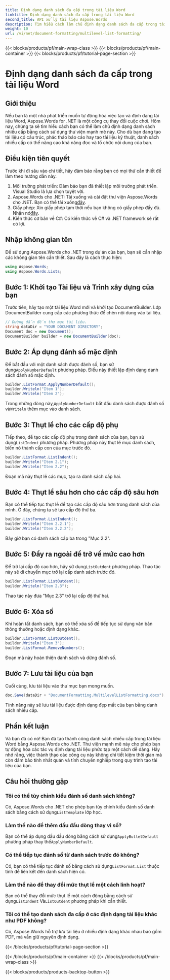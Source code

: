 ```yaml
---
title: Định dạng danh sách đa cấp trong tài liệu Word
linktitle: Định dạng danh sách đa cấp trong tài liệu Word
second_title: API xử lý tài liệu Aspose.Words
description: Tìm hiểu cách làm chủ định dạng danh sách đa cấp trong tài liệu Word bằng Aspose.Words cho .NET với hướng dẫn từng bước của chúng tôi. Cải thiện cấu trúc tài liệu một cách dễ dàng.
weight: 10
url: /vi/net/document-formatting/multilevel-list-formatting/
---
```


{{< blocks/products/pf/main-wrap-class >}}
{{< blocks/products/pf/main-container >}}
{{< blocks/products/pf/tutorial-page-section >}}

# Định dạng danh sách đa cấp trong tài liệu Word

## Giới thiệu

Nếu bạn là một nhà phát triển muốn tự động hóa việc tạo và định dạng tài liệu Word, Aspose.Words for .NET là một công cụ thay đổi cuộc chơi. Hôm nay, chúng ta sẽ tìm hiểu cách bạn có thể làm chủ định dạng danh sách nhiều cấp bằng cách sử dụng thư viện mạnh mẽ này. Cho dù bạn đang tạo tài liệu có cấu trúc, phác thảo báo cáo hay tạo tài liệu kỹ thuật, danh sách nhiều cấp có thể nâng cao khả năng đọc và tổ chức nội dung của bạn.

## Điều kiện tiên quyết

Trước khi đi sâu vào chi tiết, hãy đảm bảo rằng bạn có mọi thứ cần thiết để làm theo hướng dẫn này.

1. Môi trường phát triển: Đảm bảo bạn đã thiết lập môi trường phát triển. Visual Studio là lựa chọn tuyệt vời.
2.  Aspose.Words cho .NET: Tải xuống và cài đặt thư viện Aspose.Words cho .NET. Bạn có thể tải xuống[đây](https://releases.aspose.com/words/net/).
3.  Giấy phép: Xin giấy phép tạm thời nếu bạn không có giấy phép đầy đủ. Nhận nó[đây](https://purchase.aspose.com/temporary-license/).
4. Kiến thức cơ bản về C#: Có kiến thức về C# và .NET framework sẽ rất có lợi.

## Nhập không gian tên

Để sử dụng Aspose.Words cho .NET trong dự án của bạn, bạn sẽ cần nhập các không gian tên cần thiết. Sau đây là cách thực hiện:

```csharp
using Aspose.Words;
using Aspose.Words.Lists;
```

## Bước 1: Khởi tạo Tài liệu và Trình xây dựng của bạn

Trước tiên, hãy tạo một tài liệu Word mới và khởi tạo DocumentBuilder. Lớp DocumentBuilder cung cấp các phương thức để chèn nội dung vào tài liệu.

```csharp
// Đường dẫn đến thư mục tài liệu.
string dataDir = "YOUR DOCUMENT DIRECTORY";
Document doc = new Document();
DocumentBuilder builder = new DocumentBuilder(doc);
```

## Bước 2: Áp dụng đánh số mặc định

 Để bắt đầu với một danh sách được đánh số, bạn sử dụng`ApplyNumberDefault` phương pháp. Điều này thiết lập định dạng danh sách đánh số mặc định.

```csharp
builder.ListFormat.ApplyNumberDefault();
builder.Writeln("Item 1");
builder.Writeln("Item 2");
```

 Trong những dòng này,`ApplyNumberDefault` bắt đầu danh sách được đánh số và`Writeln` thêm mục vào danh sách.

## Bước 3: Thụt lề cho các cấp độ phụ

 Tiếp theo, để tạo các cấp độ phụ trong danh sách của bạn, bạn sử dụng`ListIndent` phương pháp. Phương pháp này thụt lề mục danh sách, biến nó thành cấp con của mục trước đó.

```csharp
builder.ListFormat.ListIndent();
builder.Writeln("Item 2.1");
builder.Writeln("Item 2.2");
```

Đoạn mã này thụt lề các mục, tạo ra danh sách cấp hai.

## Bước 4: Thụt lề sâu hơn cho các cấp độ sâu hơn

Bạn có thể tiếp tục thụt lề để tạo các cấp độ sâu hơn trong danh sách của mình. Ở đây, chúng ta sẽ tạo cấp độ thứ ba.

```csharp
builder.ListFormat.ListIndent();
builder.Writeln("Item 2.2.1");
builder.Writeln("Item 2.2.2");
```

Bây giờ bạn có danh sách cấp ba trong "Mục 2.2".

## Bước 5: Đẩy ra ngoài để trở về mức cao hơn

 Để trở lại cấp độ cao hơn, hãy sử dụng`ListOutdent` phương pháp. Thao tác này sẽ di chuyển mục trở lại cấp danh sách trước đó.

```csharp
builder.ListFormat.ListOutdent();
builder.Writeln("Item 2.3");
```

Thao tác này đưa "Mục 2.3" trở lại cấp độ thứ hai.

## Bước 6: Xóa số

Khi hoàn tất danh sách, bạn có thể xóa số để tiếp tục sử dụng văn bản thông thường hoặc định dạng khác.

```csharp
builder.ListFormat.ListOutdent();
builder.Writeln("Item 3");
builder.ListFormat.RemoveNumbers();
```

Đoạn mã này hoàn thiện danh sách và dừng đánh số.

## Bước 7: Lưu tài liệu của bạn

Cuối cùng, lưu tài liệu vào thư mục bạn mong muốn.

```csharp
doc.Save(dataDir + "DocumentFormatting.MultilevelListFormatting.docx");
```

Tính năng này sẽ lưu tài liệu được định dạng đẹp mắt của bạn bằng danh sách nhiều cấp.

## Phần kết luận

Và bạn đã có nó! Bạn đã tạo thành công danh sách nhiều cấp trong tài liệu Word bằng Aspose.Words cho .NET. Thư viện mạnh mẽ này cho phép bạn tự động hóa các tác vụ định dạng tài liệu phức tạp một cách dễ dàng. Hãy nhớ rằng, việc thành thạo các công cụ này không chỉ tiết kiệm thời gian mà còn đảm bảo tính nhất quán và tính chuyên nghiệp trong quy trình tạo tài liệu của bạn.

## Câu hỏi thường gặp

### Tôi có thể tùy chỉnh kiểu đánh số danh sách không?
 Có, Aspose.Words cho .NET cho phép bạn tùy chỉnh kiểu đánh số danh sách bằng cách sử dụng`ListTemplate` lớp học.

### Làm thế nào để thêm dấu đầu dòng thay vì số?
 Bạn có thể áp dụng dấu đầu dòng bằng cách sử dụng`ApplyBulletDefault` phương pháp thay thế`ApplyNumberDefault`.

### Có thể tiếp tục đánh số từ danh sách trước đó không?
 Có, bạn có thể tiếp tục đánh số bằng cách sử dụng`ListFormat.List` thuộc tính để liên kết đến danh sách hiện có.

### Làm thế nào để thay đổi mức thụt lề một cách linh hoạt?
 Bạn có thể thay đổi mức thụt lề một cách động bằng cách sử dụng`ListIndent` Và`ListOutdent` phương pháp khi cần thiết.

### Tôi có thể tạo danh sách đa cấp ở các định dạng tài liệu khác như PDF không?
Có, Aspose.Words hỗ trợ lưu tài liệu ở nhiều định dạng khác nhau bao gồm PDF, mà vẫn giữ nguyên định dạng.

{{< /blocks/products/pf/tutorial-page-section >}}

{{< /blocks/products/pf/main-container >}}
{{< /blocks/products/pf/main-wrap-class >}}

{{< blocks/products/products-backtop-button >}}
